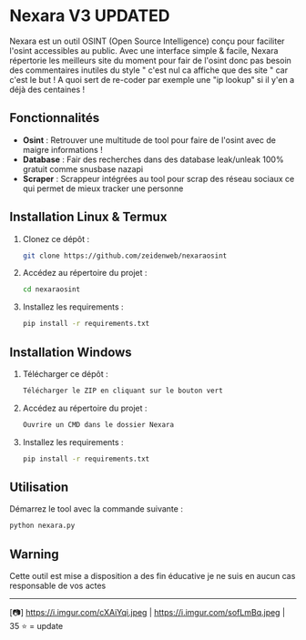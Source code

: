 # Nexara V3 UPDATED

Nexara est un outil OSINT (Open Source Intelligence) conçu pour faciliter l'osint accessibles au public. Avec une interface simple & facile, Nexara répertorie les meilleurs site du moment pour fair de l'osint donc pas besoin des
commentaires inutiles du style " c'est nul ca affiche que des site " car c'est le but ! A quoi sert de re-coder
par exemple une "ip lookup" si il y'en a déjà des centaines !

## Fonctionnalités

- **Osint** : Retrouver une multitude de tool pour faire de l'osint avec de maigre informations !
- **Database** : Fair des recherches dans des database leak/unleak 100% gratuit comme snusbase nazapi
- **Scraper** : Scrappeur intégrées au tool pour scrap des réseau sociaux ce qui permet de mieux tracker une personne 

## Installation Linux & Termux

1. Clonez ce dépôt :
   ```bash
   git clone https://github.com/zeidenweb/nexaraosint
   ```
2. Accédez au répertoire du projet :
   ```bash
   cd nexaraosint
   ```
3. Installez les requirements :
   ```bash
   pip install -r requirements.txt 
   ```

## Installation Windows 

1. Télécharger ce dépôt :
   ```bash
   Télécharger le ZIP en cliquant sur le bouton vert
   ```
2. Accédez au répertoire du projet :
   ```bash
   Ouvrire un CMD dans le dossier Nexara
   ```
3. Installez les requirements :
   ```bash
   pip install -r requirements.txt
   ```

## Utilisation

Démarrez le tool avec la commande suivante :
```bash
python nexara.py
```


## Warning

Cette outil est mise a disposition a des fin éducative je ne suis en aucun cas responsable de vos actes 

---

[📷] https://i.imgur.com/cXAiYqi.jpeg | https://i.imgur.com/sofLmBq.jpeg | 35 ⭐ = update
